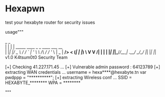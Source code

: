 # Hexapwn
test your hexabyte router for security issues

usage"""


 _   _                                    
| | | | _____  ____ _ _ ____      ___ __  
| |_| |/ _ \ \/ / _` | '_ \ \ /\ / / '_ \ 
|  _  |  __/>  < (_| | |_) \ V  V /| | | |
|_| |_|\___/_/\_\__,_| .__/ \_/\_/ |_| |_|
                     |_|                  
                                     v1.0 
                  K4tsum0t0 Security Team


[+] Checking 41.227.171.45 ...
[+] Vulnerable
admin password : 64123789
[+] extracting WAN credentials ...
username = hexa****@hexabyte.tn
var pwdppp = "**********";
[+] extracting Wireless conf ...
SSID = HEXABYTE_********
WPA = ********


"""
